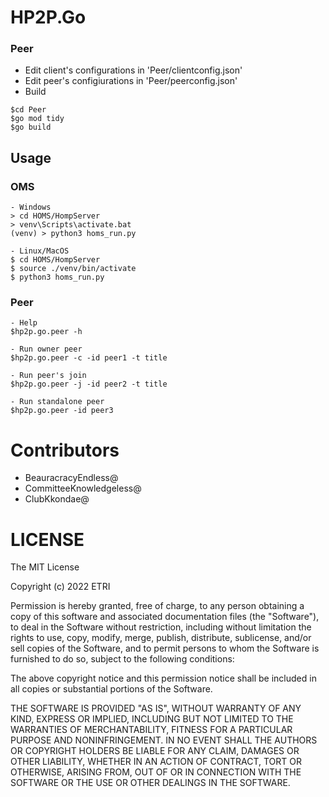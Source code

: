 # HP2P.Go


### Peer
- Edit client's configurations in 'Peer/clientconfig.json' 
- Edit peer's configiurations in 'Peer/peerconfig.json'
- Build
```
$cd Peer   
$go mod tidy   
$go build
```


## Usage

### OMS
```
- Windows
> cd HOMS/HompServer
> venv\Scripts\activate.bat
(venv) > python3 homs_run.py

- Linux/MacOS
$ cd HOMS/HompServer
$ source ./venv/bin/activate
$ python3 homs_run.py
```


### Peer   
```
- Help
$hp2p.go.peer -h

- Run owner peer
$hp2p.go.peer -c -id peer1 -t title

- Run peer's join
$hp2p.go.peer -j -id peer2 -t title

- Run standalone peer
$hp2p.go.peer -id peer3
```

# Contributors
- BeauracracyEndless@ 
- CommitteeKnowledgeless@
- ClubKkondae@

# LICENSE

The MIT License

Copyright (c) 2022 ETRI

Permission is hereby granted, free of charge, to any person obtaining a copy
of this software and associated documentation files (the "Software"), to deal
in the Software without restriction, including without limitation the rights
to use, copy, modify, merge, publish, distribute, sublicense, and/or sell
copies of the Software, and to permit persons to whom the Software is
furnished to do so, subject to the following conditions:

The above copyright notice and this permission notice shall be included in
all copies or substantial portions of the Software.

THE SOFTWARE IS PROVIDED "AS IS", WITHOUT WARRANTY OF ANY KIND, EXPRESS OR
IMPLIED, INCLUDING BUT NOT LIMITED TO THE WARRANTIES OF MERCHANTABILITY,
FITNESS FOR A PARTICULAR PURPOSE AND NONINFRINGEMENT. IN NO EVENT SHALL THE
AUTHORS OR COPYRIGHT HOLDERS BE LIABLE FOR ANY CLAIM, DAMAGES OR OTHER
LIABILITY, WHETHER IN AN ACTION OF CONTRACT, TORT OR OTHERWISE, ARISING FROM,
OUT OF OR IN CONNECTION WITH THE SOFTWARE OR THE USE OR OTHER DEALINGS IN
THE SOFTWARE.

